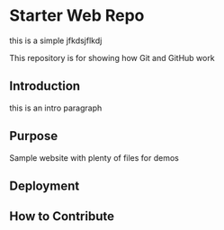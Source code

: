 # Starter Web Repo

this is a simple jfkdsjflkdj

This repository is for showing how Git and GitHub work

## Introduction
this is an intro paragraph

## Purpose

Sample website with plenty of files for demos

## Deployment

## How to Contribute